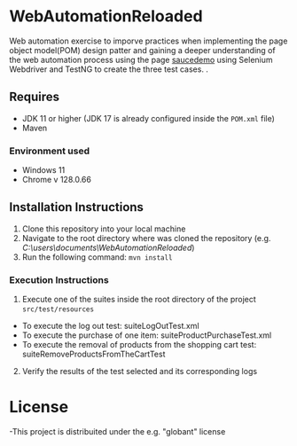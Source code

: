 # WebAutomationReloaded
Web automation exercise to imporve practices when implementing the page object model(POM) design patter and gaining a deeper understanding of the web automation process using the page [saucedemo](https://www.saucedemo.com/) using Selenium Webdriver and TestNG to create the three test cases.
.
## Requires
- JDK 11 or higher (JDK 17 is already configured inside the `POM.xml` file)
- Maven
### Environment used
- Windows 11
- Chrome v 128.0.66
## Installation Instructions
1. Clone this repository into your local machine
2. Navigate to the root directory where was cloned the repository (e.g. *C:\users\documents\WebAutomationReloaded*)
3. Run the following command:
   `mvn install`
### Execution Instructions
1. Execute one of the suites inside the root directory of the project `src/test/resources`
- To execute the log out test: suiteLogOutTest.xml
- To execute the purchase of one item: suiteProductPurchaseTest.xml
- To execute the removal of products from the shopping cart test: suiteRemoveProductsFromTheCartTest
2. Verify the results of the test selected and its corresponding logs

# License 
-This project is distribuited under the e.g. "globant" license
